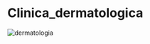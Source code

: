 # Clinica_dermatologica

![dermatologia](https://user-images.githubusercontent.com/83648293/154872294-c58a2441-135d-4f43-bf76-21fe89f23960.png)


